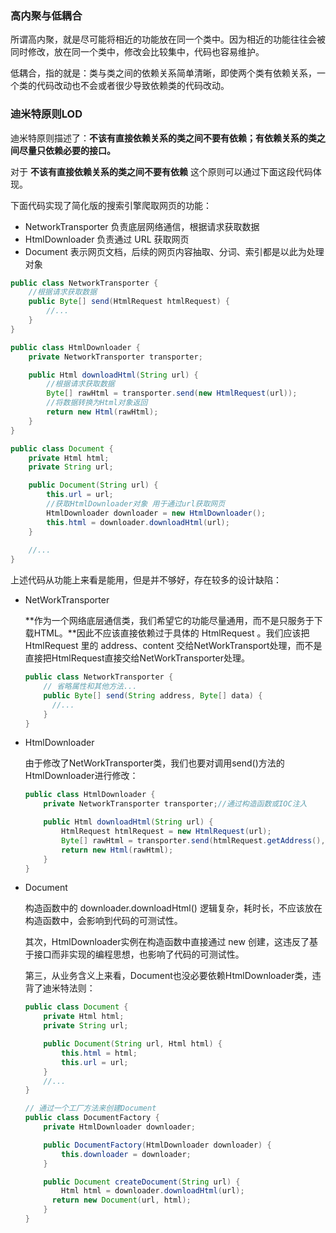 ### 高内聚与低耦合

所谓高内聚，就是尽可能将相近的功能放在同一个类中。因为相近的功能往往会被同时修改，放在同一个类中，修改会比较集中，代码也容易维护。

低耦合，指的就是：类与类之间的依赖关系简单清晰，即使两个类有依赖关系，一个类的代码改动也不会或者很少导致依赖类的代码改动。



### 迪米特原则LOD

迪米特原则描述了：**不该有直接依赖关系的类之间不要有依赖；有依赖关系的类之间尽量只依赖必要的接口。**

对于 **不该有直接依赖关系的类之间不要有依赖** 这个原则可以通过下面这段代码体现。

下面代码实现了简化版的搜索引擎爬取网页的功能：

* NetworkTransporter 负责底层网络通信，根据请求获取数据
* HtmlDownloader 负责通过 URL 获取网页
* Document 表示网页文档，后续的网页内容抽取、分词、索引都是以此为处理对象

```JAVA
public class NetworkTransporter {
    //根据请求获取数据
    public Byte[] send(HtmlRequest htmlRequest) {
        //...
    }
}
```

```java
public class HtmlDownloader {
    private NetworkTransporter transporter;

    public Html downloadHtml(String url) {
        //根据请求获取数据
        Byte[] rawHtml = transporter.send(new HtmlRequest(url));
        //将数据转换为Html对象返回
        return new Html(rawHtml);
    }
}
```

```java
public class Document {
    private Html html;
    private String url;

    public Document(String url) {
        this.url = url;
        //获取HtmlDownloader对象 用于通过url获取网页
        HtmlDownloader downloader = new HtmlDownloader();
        this.html = downloader.downloadHtml(url);
    }
    
    //...
}
```

上述代码从功能上来看是能用，但是并不够好，存在较多的设计缺陷：

* NetWorkTransporter

  **作为一个网络底层通信类，我们希望它的功能尽量通用，而不是只服务于下载HTML。**因此不应该直接依赖过于具体的 HtmlRequest 。我们应该把 HtmlRequest 里的 address、content 交给NetWorkTransport处理，而不是直接把HtmlRequest直接交给NetWorkTransporter处理。

  ```java
  public class NetworkTransporter {
      // 省略属性和其他方法...
      public Byte[] send(String address, Byte[] data) {
        //...
      }
  }
  ```
  
* HtmlDownloader

  由于修改了NetWorkTransporter类，我们也要对调用send()方法的HtmlDownloader进行修改：

  ```java
  public class HtmlDownloader {
      private NetworkTransporter transporter;//通过构造函数或IOC注入
  
      public Html downloadHtml(String url) {
          HtmlRequest htmlRequest = new HtmlRequest(url);
          Byte[] rawHtml = transporter.send(htmlRequest.getAddress(), htmlRequest.getContent().getBytes());
          return new Html(rawHtml);
      }
  }
  ```

* Document

  构造函数中的 downloader.downloadHtml() 逻辑复杂，耗时长，不应该放在构造函数中，会影响到代码的可测试性。

  其次，HtmlDownloader实例在构造函数中直接通过 new 创建，这违反了基于接口而非实现的编程思想，也影响了代码的可测试性。
  
  第三，从业务含义上来看，Document也没必要依赖HtmlDownloader类，违背了迪米特法则：
  
  ```java
  public class Document {
      private Html html;
      private String url;
  
      public Document(String url, Html html) {
          this.html = html;
          this.url = url;
      }
      //...
  }
  
  // 通过一个工厂方法来创建Document
  public class DocumentFactory {
      private HtmlDownloader downloader;
  
      public DocumentFactory(HtmlDownloader downloader) {
          this.downloader = downloader;
      }
  
      public Document createDocument(String url) {
          Html html = downloader.downloadHtml(url);
        return new Document(url, html);
      }
  }
  ```
  



